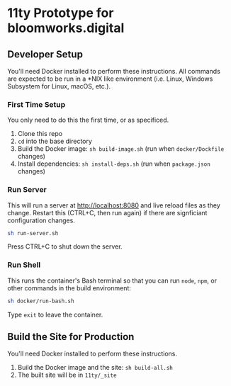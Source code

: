 # 11ty Prototype for bloomworks.digital

## Developer Setup

You'll need Docker installed to perform these instructions. All commands are expected to be run in a *NIX like environment (i.e. Linux, Windows Subsystem for Linux, macOS, etc.).

### First Time Setup

You only need to do this the first time, or as specificed.

1. Clone this repo
1. `cd` into the base directory
1. Build the Docker image: `sh build-image.sh` (run when `docker/Dockfile` changes)
1. Install dependencies: `sh install-deps.sh` (run when `package.json` changes)

### Run Server

This will run a server at [http://localhost:8080](http://localhost:8080) and live reload files as they change. Restart this (CTRL+C, then run again) if there are signficiant configuration changes.

```sh
sh run-server.sh
```

Press CTRL+C to shut down the server.

### Run Shell

This runs the container's Bash terminal so that you can run `node`, `npm`, or other commands in the build environment:

```sh
sh docker/run-bash.sh
```

Type `exit` to leave the container.

## Build the Site for Production

You'll need Docker installed to perform these instructions.

1. Build the Docker image and the site: `sh build-all.sh`
1. The built site will be in `11ty/_site`